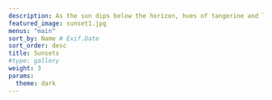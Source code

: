 ```yaml
---
description: As the sun dips below the horizon, hues of tangerine and lavender stretch across the sky like an artist's canvas, casting a spell of serenity over the world. The gentle whispers of evening breeze dance with the warm, golden rays, painting a dreamscape that beckons to my soul. In the tranquil embrace of twilight, each sunset whispers secrets of endless possibility, calling me to wander into the realms of imagination and wonder.
featured_image: sunset1.jpg
menus: "main"
sort_by: Name # Exif.Date
sort_order: desc
title: Sunsets
#type: gallery
weight: 3
params:
  theme: dark
---
```

